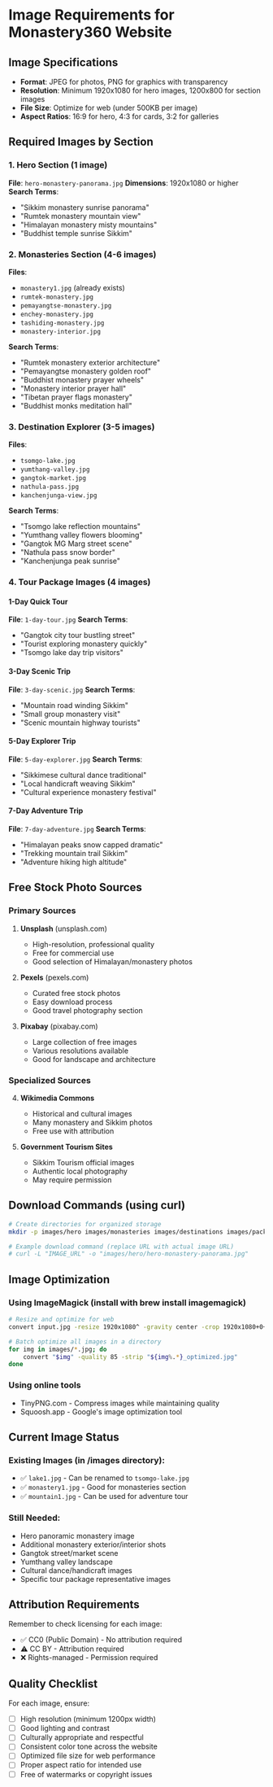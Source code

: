 # Image Requirements for Monastery360 Website

## Image Specifications
- **Format**: JPEG for photos, PNG for graphics with transparency
- **Resolution**: Minimum 1920x1080 for hero images, 1200x800 for section images
- **File Size**: Optimize for web (under 500KB per image)
- **Aspect Ratios**: 16:9 for hero, 4:3 for cards, 3:2 for galleries

## Required Images by Section

### 1. Hero Section (1 image)
**File**: `hero-monastery-panorama.jpg`
**Dimensions**: 1920x1080 or higher
**Search Terms**: 
- "Sikkim monastery sunrise panorama"
- "Rumtek monastery mountain view"
- "Himalayan monastery misty mountains"
- "Buddhist temple sunrise Sikkim"

### 2. Monasteries Section (4-6 images)
**Files**: 
- `monastery1.jpg` (already exists)
- `rumtek-monastery.jpg`
- `pemayangtse-monastery.jpg`
- `enchey-monastery.jpg`
- `tashiding-monastery.jpg`
- `monastery-interior.jpg`

**Search Terms**:
- "Rumtek monastery exterior architecture"
- "Pemayangtse monastery golden roof"
- "Buddhist monastery prayer wheels"
- "Monastery interior prayer hall"
- "Tibetan prayer flags monastery"
- "Buddhist monks meditation hall"

### 3. Destination Explorer (3-5 images)
**Files**:
- `tsomgo-lake.jpg`
- `yumthang-valley.jpg`
- `gangtok-market.jpg`
- `nathula-pass.jpg`
- `kanchenjunga-view.jpg`

**Search Terms**:
- "Tsomgo lake reflection mountains"
- "Yumthang valley flowers blooming"
- "Gangtok MG Marg street scene"
- "Nathula pass snow border"
- "Kanchenjunga peak sunrise"

### 4. Tour Package Images (4 images)

#### 1-Day Quick Tour
**File**: `1-day-tour.jpg`
**Search Terms**: 
- "Gangtok city tour bustling street"
- "Tourist exploring monastery quickly"
- "Tsomgo lake day trip visitors"

#### 3-Day Scenic Trip  
**File**: `3-day-scenic.jpg`
**Search Terms**:
- "Mountain road winding Sikkim"
- "Small group monastery visit"
- "Scenic mountain highway tourists"

#### 5-Day Explorer Trip
**File**: `5-day-explorer.jpg`
**Search Terms**:
- "Sikkimese cultural dance traditional"
- "Local handicraft weaving Sikkim"
- "Cultural experience monastery festival"

#### 7-Day Adventure Trip
**File**: `7-day-adventure.jpg`
**Search Terms**:
- "Himalayan peaks snow capped dramatic"
- "Trekking mountain trail Sikkim"
- "Adventure hiking high altitude"

## Free Stock Photo Sources

### Primary Sources
1. **Unsplash** (unsplash.com)
   - High-resolution, professional quality
   - Free for commercial use
   - Good selection of Himalayan/monastery photos

2. **Pexels** (pexels.com)
   - Curated free stock photos
   - Easy download process
   - Good travel photography section

3. **Pixabay** (pixabay.com)
   - Large collection of free images
   - Various resolutions available
   - Good for landscape and architecture

### Specialized Sources
4. **Wikimedia Commons**
   - Historical and cultural images
   - Many monastery and Sikkim photos
   - Free use with attribution

5. **Government Tourism Sites**
   - Sikkim Tourism official images
   - Authentic local photography
   - May require permission

## Download Commands (using curl)

```bash
# Create directories for organized storage
mkdir -p images/hero images/monasteries images/destinations images/packages

# Example download command (replace URL with actual image URL)
# curl -L "IMAGE_URL" -o "images/hero/hero-monastery-panorama.jpg"
```

## Image Optimization

### Using ImageMagick (install with brew install imagemagick)
```bash
# Resize and optimize for web
convert input.jpg -resize 1920x1080^ -gravity center -crop 1920x1080+0+0 -quality 85 output.jpg

# Batch optimize all images in a directory
for img in images/*.jpg; do
    convert "$img" -quality 85 -strip "${img%.*}_optimized.jpg"
done
```

### Using online tools
- TinyPNG.com - Compress images while maintaining quality
- Squoosh.app - Google's image optimization tool

## Current Image Status

### Existing Images (in /images directory):
- ✅ `lake1.jpg` - Can be renamed to `tsomgo-lake.jpg`
- ✅ `monastery1.jpg` - Good for monasteries section
- ✅ `mountain1.jpg` - Can be used for adventure tour

### Still Needed:
- Hero panoramic monastery image
- Additional monastery exterior/interior shots
- Gangtok street/market scene
- Yumthang valley landscape
- Cultural dance/handicraft images
- Specific tour package representative images

## Attribution Requirements

Remember to check licensing for each image:
- ✅ CC0 (Public Domain) - No attribution required
- ⚠️ CC BY - Attribution required
- ❌ Rights-managed - Permission required

## Quality Checklist

For each image, ensure:
- [ ] High resolution (minimum 1200px width)
- [ ] Good lighting and contrast
- [ ] Culturally appropriate and respectful
- [ ] Consistent color tone across the website
- [ ] Optimized file size for web performance
- [ ] Proper aspect ratio for intended use
- [ ] Free of watermarks or copyright issues